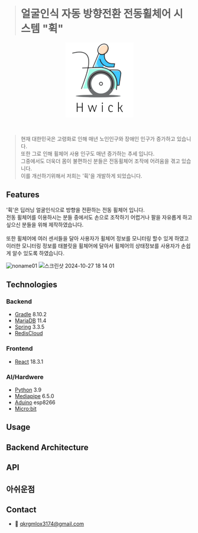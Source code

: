 
> # 얼굴인식 자동 방향전환 전동휠체어 시스템 "휙"

<div align="center">

  <!--프로젝트 대문 이미지-->
![Project Title](image.png)

</div>


<br />



> 현재 대한민국은 고령화로 인해 매년 노인인구와 장애인 인구가 증가하고 있습니다.<br />
> 또한 그로 인해 휠체어 사용 인구도 매년 증가하는 추세 입니다.<br />
> 그중에서도 더욱더 몸이 불편하신 분들은 전동휠체어 조작에 어려움을 겪고 있습니다.<br />
> 이를 개선하기위해서 저희는 '휙'을 개발하게 되었습니다.<br />

## Features
'휙'은 딥러닝 얼굴인식으로 방향을 전환하는 전동 휠체어 입니다.<br />
전동 휠체어를 이용하시는 분들 중에서도 손으로 조작하기 어렵거나 팔을 자유롭게 하고싶으신 분들을 위해 제작하였습니다.<br />
<br />
또한 휠체어에 여러 센서들을 달아 사용자가 휠체어 정보를 모니터링 할수 있게 하였고<br />
이러한 모니터링 정보를 태블릿을 휠체어에 달아서 휠체어의 상태정보를 사용자가 손쉽게 알수 있도록 하였습니다.
<br />

![noname01](https://github.com/user-attachments/assets/8e9502c6-f1b1-4951-a9c2-9836e298006e)
<img width="1091" alt="스크린샷 2024-10-27 18 14 01" src="https://github.com/user-attachments/assets/17a89664-9b7c-4788-aef1-fb6f857f3c32">


## Technologies

### Backend

- [Gradle](https://gradle.org/) 8.10.2
- [MariaDB](https://mariadb.org/) 11.4
- [Spring](https://spring.io/) 3.3.5
- [RedisCloud](https://redis.io/cloud/)

### Frontend

- [React](https://react.dev/) 18.3.1


### AI/Hardwere

- [Python](https://www.python.org/) 3.9
- [Mediapipe](https://github.com/google-ai-edge/mediapipe) 6.5.0
- [Aduino](https://www.arduino.cc/) esp8266
- [Micro:bit](https://microbit.org/ko/) 
## Usage
## Backend Architecture
## API
## 아쉬운점


## Contact
- 📧 qkrgmlox3174@gmail.com







<!--Url for Badges-->
[license-shield]: https://img.shields.io/github/license/dev-ujin/readme-template?labelColor=D8D8D8&color=04B4AE
[repository-size-shield]: https://img.shields.io/github/repo-size/dev-ujin/readme-template?labelColor=D8D8D8&color=BE81F7
[issue-closed-shield]: https://img.shields.io/github/issues-closed/dev-ujin/readme-template?labelColor=D8D8D8&color=FE9A2E

<!--Url for Buttons-->
[readme-eng-shield]: https://img.shields.io/badge/-readme%20in%20english-2E2E2E?style=for-the-badge
[view-demo-shield]: https://img.shields.io/badge/-%F0%9F%98%8E%20view%20demo-F3F781?style=for-the-badge
[view-demo-url]: https://dev-ujin.github.io
[report-bug-shield]: https://img.shields.io/badge/-%F0%9F%90%9E%20report%20bug-F5A9A9?style=for-the-badge
[report-bug-url]: https://github.com/dev-ujin/readme-template/issues
[request-feature-shield]: https://img.shields.io/badge/-%E2%9C%A8%20request%20feature-A9D0F5?style=for-the-badge
[request-feature-url]: https://github.com/dev-ujin/readme-template/issues

<!--URLS-->
[license-url]: LICENSE.md
[contribution-url]: CONTRIBUTION.md
[readme-eng-url]: ../README.md
